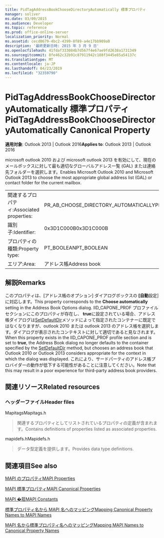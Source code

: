```yaml
---
title: PidTagAddressBookChooseDirectoryAutomatically 標準プロパティ
manager: soliver
ms.date: 03/09/2015
ms.audience: Developer
ms.topic: reference
ms.prod: office-online-server
localization_priority: Normal
ms.assetid: cecd0679-4bc2-4399-8f89-a4e17bb909a0
description: '最終更新日時: 2015 年 3 月 9 日'
ms.openlocfilehash: 41fdaf333084b7d567f4e67ae9fd2638a1731349
ms.sourcegitcommit: 8fe462c32b91c87911942c188f3445e85a54137c
ms.translationtype: MT
ms.contentlocale: ja-JP
ms.lasthandoff: 04/23/2019
ms.locfileid: "32359790"
---
```

# <a name="pidtagaddressbookchoosedirectoryautomatically-canonical-property"></a><span data-ttu-id="55026-103">PidTagAddressBookChooseDirectoryAutomatically 標準プロパティ</span><span class="sxs-lookup"><span data-stu-id="55026-103">PidTagAddressBookChooseDirectoryAutomatically Canonical Property</span></span>

  
  
<span data-ttu-id="55026-104">**適用対象**: Outlook 2013 | Outlook 2016</span><span class="sxs-lookup"><span data-stu-id="55026-104">**Applies to**: Outlook 2013 | Outlook 2016</span></span> 
  
<span data-ttu-id="55026-105">microsoft outlook 2010 および microsoft outlook 2013 を有効にして、現在のメールボックスに対して最も適切なグローバルアドレス一覧 (GAL) または連絡先フォルダーを選択します。</span><span class="sxs-lookup"><span data-stu-id="55026-105">Enables Microsoft Outlook 2010 and Microsoft Outlook 2013 to choose the most appropriate global address list (GAL) or contact folder for the current mailbox.</span></span>
  
|||
|:-----|:-----|
|<span data-ttu-id="55026-106">関連するプロパティ:</span><span class="sxs-lookup"><span data-stu-id="55026-106">Associated properties:</span></span>  <br/> |<span data-ttu-id="55026-107">PR_AB_CHOOSE_DIRECTORY_AUTOMATICALLY</span><span class="sxs-lookup"><span data-stu-id="55026-107">PR_AB_CHOOSE_DIRECTORY_AUTOMATICALLY</span></span>  <br/> |
|<span data-ttu-id="55026-108">識別子:</span><span class="sxs-lookup"><span data-stu-id="55026-108">Identifier:</span></span>  <br/> |<span data-ttu-id="55026-109">0x3D1C000B</span><span class="sxs-lookup"><span data-stu-id="55026-109">0x3D1C000B</span></span>  <br/> |
|<span data-ttu-id="55026-110">プロパティの種類:</span><span class="sxs-lookup"><span data-stu-id="55026-110">Property type:</span></span>  <br/> |<span data-ttu-id="55026-111">PT_BOOLEAN</span><span class="sxs-lookup"><span data-stu-id="55026-111">PT_BOOLEAN</span></span>  <br/> |
|<span data-ttu-id="55026-112">エリア:</span><span class="sxs-lookup"><span data-stu-id="55026-112">Area:</span></span>  <br/> |<span data-ttu-id="55026-113">アドレス帳</span><span class="sxs-lookup"><span data-stu-id="55026-113">Address book</span></span>  <br/> |
   
## <a name="remarks"></a><span data-ttu-id="55026-114">解説</span><span class="sxs-lookup"><span data-stu-id="55026-114">Remarks</span></span>

<span data-ttu-id="55026-115">このプロパティは、[アドレス帳のオプション] ダイアログボックスの **[自動**設定] に対応します。</span><span class="sxs-lookup"><span data-stu-id="55026-115">This property corresponds to the **Choose automatically** setting in the Address Book Options dialog.</span></span> <span data-ttu-id="55026-116">IID_CAPONE_PROF プロファイルセクションにこのプロパティが存在し、 **true**に設定されている場合、アドレス帳ダイアログは[SetDefaultDir](iaddrbook-setdefaultdir.md)メソッドによって指定されたコンテナーに既定ではなくなりますが、outlook 2010 または outlook 2013 のアドレス帳を選択します。ダイアログが表示されたコンテキストに対して適切であると見なされます。</span><span class="sxs-lookup"><span data-stu-id="55026-116">When this property exists in the IID_CAPONE_PROF profile section and is set to **true**, the Address Book dialog no longer defaults to the container specified by the [SetDefaultDir](iaddrbook-setdefaultdir.md) method, but chooses an address book that Outlook 2010 or Outlook 2013 considers appropriate for the context in which the dialog was displayed.</span></span> <span data-ttu-id="55026-117">これにより、サードパーティのアドレス帳プロバイダーの動作が低下する可能性があることに注意してください。</span><span class="sxs-lookup"><span data-stu-id="55026-117">Note that this may result in a poor experience for third-party address book providers.</span></span> 
  
## <a name="related-resources"></a><span data-ttu-id="55026-118">関連リソース</span><span class="sxs-lookup"><span data-stu-id="55026-118">Related resources</span></span>

### <a name="header-files"></a><span data-ttu-id="55026-119">ヘッダーファイル</span><span class="sxs-lookup"><span data-stu-id="55026-119">Header files</span></span>

<span data-ttu-id="55026-120">Mapitags</span><span class="sxs-lookup"><span data-stu-id="55026-120">Mapitags.h</span></span>
  
> <span data-ttu-id="55026-121">関連するプロパティとしてリストされているプロパティの定義が含まれます。</span><span class="sxs-lookup"><span data-stu-id="55026-121">Contains definitions of properties listed as associated properties.</span></span>
    
<span data-ttu-id="55026-122">mapidefs.h</span><span class="sxs-lookup"><span data-stu-id="55026-122">Mapidefs.h</span></span>
  
> <span data-ttu-id="55026-123">データ型定義を提供します。</span><span class="sxs-lookup"><span data-stu-id="55026-123">Provides data type definitions.</span></span>
    
## <a name="see-also"></a><span data-ttu-id="55026-124">関連項目</span><span class="sxs-lookup"><span data-stu-id="55026-124">See also</span></span>



[<span data-ttu-id="55026-125">MAPI のプロパティ</span><span class="sxs-lookup"><span data-stu-id="55026-125">MAPI Properties</span></span>](mapi-properties.md)
  
[<span data-ttu-id="55026-126">MAPI 標準プロパティ</span><span class="sxs-lookup"><span data-stu-id="55026-126">MAPI Canonical Properties</span></span>](mapi-canonical-properties.md)
  
[<span data-ttu-id="55026-127">MAPI �萔</span><span class="sxs-lookup"><span data-stu-id="55026-127">MAPI Constants</span></span>](mapi-constants.md)
  
[<span data-ttu-id="55026-128">標準プロパティ名から MAPI 名へのマッピング</span><span class="sxs-lookup"><span data-stu-id="55026-128">Mapping Canonical Property Names to MAPI Names</span></span>](mapping-canonical-property-names-to-mapi-names.md)
  
[<span data-ttu-id="55026-129">MAPI 名から標準プロパティ名へのマッピング</span><span class="sxs-lookup"><span data-stu-id="55026-129">Mapping MAPI Names to Canonical Property Names</span></span>](mapping-mapi-names-to-canonical-property-names.md)

